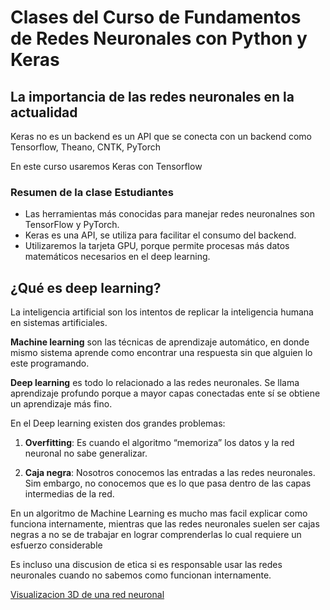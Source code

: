 # Clases del Curso de Fundamentos de Redes Neuronales con Python y Keras

## La importancia de las redes neuronales en la actualidad

Keras no es un backend es un API que se conecta con un backend como
Tensorflow, Theano, CNTK, PyTorch

En este curso usaremos Keras con Tensorflow

### Resumen de la clase Estudiantes

- Las herramientas más conocidas para manejar redes neuronalnes son TensorFlow y PyTorch.
- Keras es una API, se utiliza para facilitar el consumo del backend.
- Utilizaremos la tarjeta GPU, porque permite procesas más datos matemáticos necesarios en el deep learning.

## ¿Qué es deep learning?

La inteligencia artificial son los intentos de replicar la inteligencia humana en sistemas artificiales.

**Machine learning** son las técnicas de aprendizaje automático, en donde mismo sistema aprende como encontrar una respuesta sin que alguien lo este programando.

**Deep learning** es todo lo relacionado a las redes neuronales. Se llama aprendizaje profundo porque a mayor capas conectadas ente sí se obtiene un aprendizaje más fino.

En el Deep learning existen dos grandes problemas:

1. **Overfitting**: Es cuando el algoritmo “memoriza” los datos y la red neuronal no sabe generalizar.

2. **Caja negra**: Nosotros conocemos las entradas a las redes neuronales. Sim embargo, no conocemos que es lo que pasa dentro de las capas intermedias de la red.

En un algoritmo de Machine Learning es mucho mas facil explicar como funciona internamente, mientras que las redes neuronales suelen ser cajas negras a no se de trabajar en lograr comprenderlas lo cual requiere un esfuerzo considerable

Es incluso una discusion de etica si es responsable usar las redes neuronales cuando no sabemos como funcionan internamente.

[Visualizacion 3D de una red neuronal](https://www.cs.ryerson.ca/~aharley/vis/conv/)
